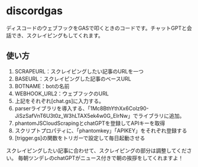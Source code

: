 # discordgas
ディスコードのウェブフックをGASで叩くときのコードです。チャットGPTと会話でき、スクレイピングもしてくれます。

## 使い方
1. SCRAPEURL：スクレイピングしたい記事のURLを一つ
2. BASEURL：スクレイピングした記事のベースURL
3. BOTNAME：botの名前
4. WEBHOOK_URL2：ウェブフックのURL
5. 上記をそれぞれ[chat.gs]に入力する。
6. parserライブラリを導入する、「1Mc8BthYthXx6CoIz90-JiSzSafVnT6U3t0z_W3hLTAX5ek4w0G_EIrNw」でライブラリに追加。
7. phantomJSCloudScrapingとchatGPTを登録してAPIキーを取得
8. スクリプトプロパティに、「phantomkey」「APIKEY」をそれぞれ登録する
9. [trigger.gs]の関数をトリガーで設定して毎日起動させる

スクレイピングしたい記事に合わせて、スクレイピングの部分は調整してください。
毎朝ツンデレのchatGPTがニュース付きで朝の挨拶をしてくれますよ！
